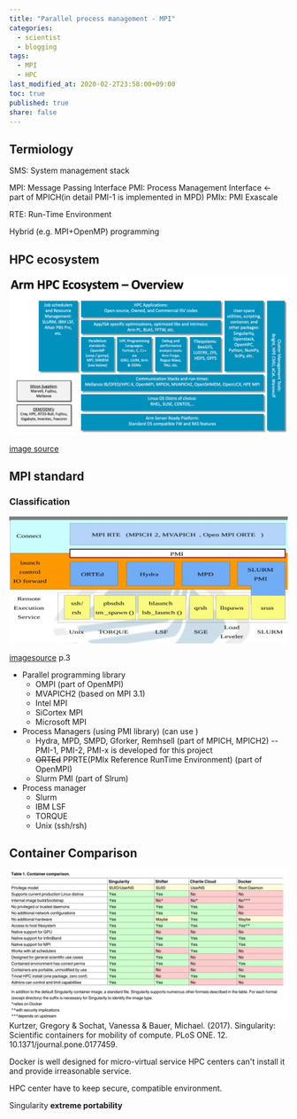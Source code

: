 ```yaml
---
title: "Parallel process management - MPI"
categories:
  - scientist
  - blogging
tags:
  - MPI
  - HPC
last_modified_at: 2020-02-2T23:58:00+09:00
toc: true
published: true
share: false
---
```


## Termiology

SMS: System management stack

MPI: Message Passing Interface
PMI: Process Management Interface <- part of MPICH(in detail PMI-1 is implemented in MPD)
PMIx: PMI Exascale

RTE: Run-Time Environment

Hybrid (e.g. MPI+OpenMP) programming

## HPC ecosystem

![Arm-HPC-Ecosystem-overview](/assets/images/2020-02-12-Parallel_process_management/Arm-HPC-Ecosystem-overview.png)

[image source](https://community.arm.com/developer/tools-software/hpc/b/hpc-blog/posts/arm-entering-the-high-performance-computing-market)

## MPI standard

### Classification

![classification](/assets/images/2020-02-12-Parallel_process_management/classification.png)

[imagesource](https://www.slideshare.net/rcastain/exascale-process-management-interface) p.3
- Parallel programming library
  - OMPI (part of OpenMPI)
  - MVAPICH2 (based on MPI 3.1)
  - Intel MPI
  - SiCortex MPI
  - Microsoft MPI
- Process Managers (using PMI library) (can use )
  - Hydra, MPD, SMPD, Gforker, Remhsell (part of MPICH, MPICH2) -- PMI-1, PMI-2, PMI-x is developed for this project
  - ~~ORTEd~~ PPRTE(PMIx Reference RunTime Environment) (part of OpenMPI)
  - Slurm PMI (part of Slrum)
- Process manager
  - Slurm
  - IBM LSF
  - TORQUE
  - Unix (ssh/rsh)

## Container Comparison

![comparison](/assets/images/2020-02-12-Parallel_process_management/comparison.png)
Kurtzer, Gregory & Sochat, Vanessa & Bauer, Michael. (2017). Singularity: Scientific containers for mobility of compute. PLoS ONE. 12. 10.1371/journal.pone.0177459. 

Docker is well designed for micro-virtual service
HPC centers can't install it and provide irreasonable service.

HPC center have to keep secure, compatible environment.


Singularity **extreme portability** 